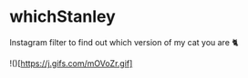# whichStanley
Instagram filter to find out which version of my cat you are 🐈 

!()[https://j.gifs.com/mOVoZr.gif]
